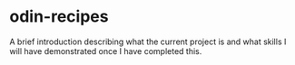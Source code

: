 # odin-recipes

A brief introduction describing what the current project is and what skills I will have demonstrated once I have completed this.